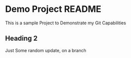 # Demo Project README

This is a sample Project to Demonstrate my Git Capabilities

## Heading 2

Just Some random update, on a branch